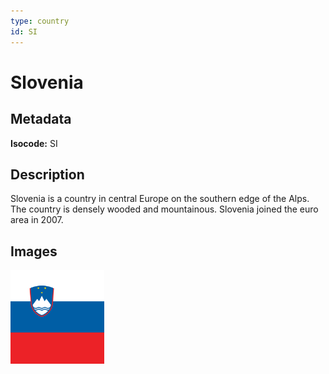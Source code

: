 ```yaml
---
type: country
id: SI
---
```


# Slovenia

## Metadata

**Isocode:** SI

## Description

Slovenia is a country in central Europe on the southern edge of the Alps. The country is densely wooded and mountainous. Slovenia joined the euro area in 2007.

## Images

<img src="si.png" height="150" alt="Slovenia">